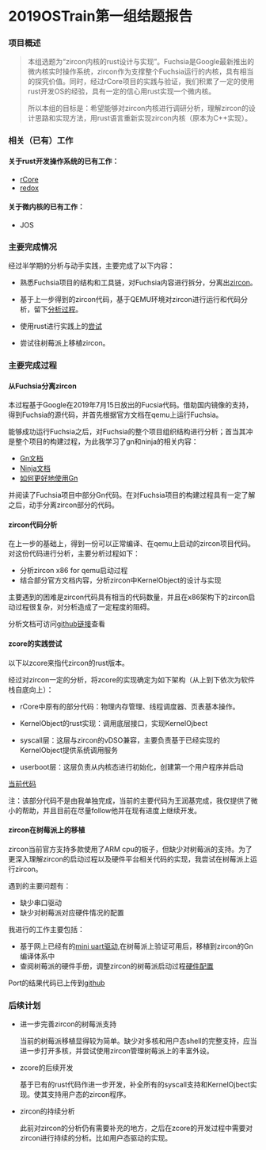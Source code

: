 # 2019OSTrain第一组结题报告  

### 项目概述  

> 本组选题为“zircon内核的rust设计与实现”。Fuchsia是Google最新推出的微内核实时操作系统，zircon作为支撑整个Fuchsia运行的内核，具有相当的探究价值。同时，经过rCore项目的实践与验证，我们积累了一定的使用rust开发OS的经验，具有一定的信心用rust实现一个微内核。
>
> 所以本组的目标是：希望能够对zircon内核进行调研分析，理解zircon的设计思路和实现方法，用rust语言重新实现zircon内核（原本为C++实现）。

### 相关（已有）工作

#### 关于rust开发操作系统的已有工作：

* [rCore](https://github.com/rcore-os/rCore)
* [redox](https://www.redox-os.org/zh/)

#### 关于微内核的已有工作：  

* JOS

### 主要完成情况

经过半学期的分析与动手实践，主要完成了以下内容：

* 熟悉Fuchsia项目的结构和工具链，对Fuchsia内容进行拆分，分离出[zircon](https://github.com/PanQL/zircon)。

* 基于上一步得到的zircon代码，基于QEMU环境对zircon进行运行和代码分析，留下[分析过程](https://github.com/PanQL/zircon-notes)。

* 使用rust进行实践上的[尝试](https://github.com/PanQL/zircon-rs)

* 尝试往树莓派上移植zircon。

### 主要完成过程  

#### 从Fuchsia分离zircon  

本过程基于Google在2019年7月15日放出的Fucsia代码。借助国内镜像的支持，得到Fuchsia的源代码，并首先根据官方文档在qemu上运行Fuchsia。

能够成功运行Fuchsia之后，对Fuchsia的整个项目组织结构进行分析；首当其冲是整个项目的构建过程，为此我学习了gn和ninja的相关内容：

* [Gn文档](https://gn.googlesource.com/gn/+/master/docs/reference.md)
* [Ninja文档](https://ninja-build.org/manual.html)
* [如何更好地使用Gn](http://os.cs.tsinghua.edu.cn/oscourse/OsTrain2019/g1?action=AttachFile&do=view&target=Using+GN+build.pdf)

并阅读了Fuchsia项目中部分Gn代码。在对Fuchsia项目的构建过程具有一定了解之后，动手分离zircon部分的代码。

#### zircon代码分析  

在上一步的基础上，得到一份可以正常编译、在qemu上启动的zircon项目代码。对这份代码进行分析，主要分析过程如下：

* 分析zircon x86 for qemu启动过程
* 结合部分官方文档内容，分析zircon中KernelObject的设计与实现

主要遇到的困难是zircon代码具有相当的代码数量，并且在x86架构下的zircon启动过程很复杂，对分析造成了一定程度的阻碍。

分析文档可访问[github链接](https://github.com/PanQL/zircon-notes)查看

#### zcore的实践尝试  

以下以zcore来指代zircon的rust版本。

经过对zircon一定的分析，将zcore的实现确定为如下架构（从上到下依次为软件栈自底向上）：

* rCore中原有的部分代码：物理内存管理、线程调度器、页表基本操作。

* KernelObject的rust实现：调用底层接口，实现KernelOjbect

* syscall层：这层与zircon的vDSO兼容，主要负责基于已经实现的KernelObject提供系统调用服务

* userboot层：这层负责从内核态进行初始化，创建第一个用户程序并启动

[当前代码](https://github.com/PanQL/zircon-rs)

注：该部分代码不是由我单独完成，当前的主要代码为王润基完成，我仅提供了微小的帮助，并且目前在尽量follow他并在现有进度上继续开发。

#### zircon在树莓派上的移植

zircon当前官方支持多款使用了ARM cpu的板子，但缺少对树莓派的支持。为了更深入理解zircon的启动过程以及硬件平台相关代码的实现，我尝试在树莓派上运行zircon。

遇到的主要问题有：

* 缺少串口驱动
* 缺少对树莓派对应硬件情况的配置

我进行的工作主要包括：

* 基于网上已经有的[mini uart驱动](https://github.com/s-matyukevich/raspberry-pi-os/tree/master/src/lesson01),在树莓派上验证可用后，移植到zircon的Gn编译体系中
* 查阅树莓派的硬件手册，调整zircon的树莓派启动过程[硬件配置](https://github.com/PanQL/zircon/blob/rpi3/kernel/target/arm64/board/rpi3/boot-shim-config.h)

Port的结果代码已上传到[github](https://github.com/PanQL/zircon/tree/rpi3)

### 后续计划

* 进一步完善zircon的树莓派支持

  当前的树莓派移植显得较为简单。缺少对多核和用户态shell的完整支持，应当进一步打开多核，并尝试使用zircon管理树莓派上的丰富外设。

* zcore的后续开发

  基于已有的rust代码作进一步开发，补全所有的syscall支持和KernelOjbect实现。使其支持用户态的zircon程序。

* zircon的持续分析

  此前对zircon的分析仍有需要补充的地方，之后在zcore的开发过程中需要对zircon进行持续的分析。比如用户态驱动的实现。